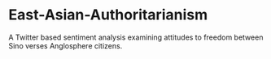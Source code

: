 # East-Asian-Authoritarianism
A Twitter based sentiment analysis examining attitudes to freedom between Sino verses Anglosphere citizens. 
